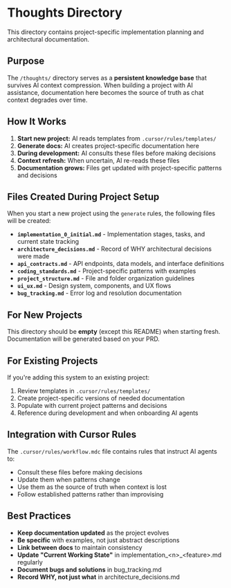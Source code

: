 # Thoughts Directory

This directory contains project-specific implementation planning and architectural documentation.

## Purpose

The `/thoughts/` directory serves as a **persistent knowledge base** that survives AI context compression. When building a project with AI assistance, documentation here becomes the source of truth as chat context degrades over time.

## How It Works

1. **Start new project:** AI reads templates from `.cursor/rules/templates/`
2. **Generate docs:** AI creates project-specific documentation here
3. **During development:** AI consults these files before making decisions
4. **Context refresh:** When uncertain, AI re-reads these files
5. **Documentation grows:** Files get updated with project-specific patterns and decisions

## Files Created During Project Setup

When you start a new project using the `generate` rules, the following files will be created:

- **`implementation_0_initial.md`** - Implementation stages, tasks, and current state tracking
- **`architecture_decisions.md`** - Record of WHY architectural decisions were made
- **`api_contracts.md`** - API endpoints, data models, and interface definitions
- **`coding_standards.md`** - Project-specific patterns with examples
- **`project_structure.md`** - File and folder organization guidelines
- **`ui_ux.md`** - Design system, components, and UX flows
- **`bug_tracking.md`** - Error log and resolution documentation

## For New Projects

This directory should be **empty** (except this README) when starting fresh. Documentation will be generated based on your PRD.

## For Existing Projects

If you're adding this system to an existing project:
1. Review templates in `.cursor/rules/templates/`
2. Create project-specific versions of needed documentation
3. Populate with current project patterns and decisions
4. Reference during development and when onboarding AI agents

## Integration with Cursor Rules

The `.cursor/rules/workflow.mdc` file contains rules that instruct AI agents to:
- Consult these files before making decisions
- Update them when patterns change
- Use them as the source of truth when context is lost
- Follow established patterns rather than improvising

## Best Practices

- **Keep documentation updated** as the project evolves
- **Be specific** with examples, not just abstract descriptions
- **Link between docs** to maintain consistency
- **Update "Current Working State"** in implementation_\<n\>_\<feature\>.md regularly
- **Document bugs and solutions** in bug_tracking.md
- **Record WHY, not just what** in architecture_decisions.md

